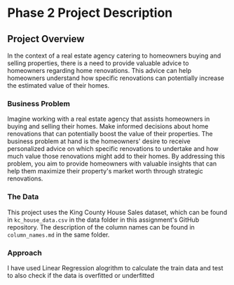 # Phase 2 Project Description

## Project Overview
In the context of a real estate agency catering to homeowners buying and selling properties, there is a need to provide valuable advice to homeowners regarding home renovations. This advice can help homeowners understand how specific renovations can potentially increase the estimated value of their homes.

### Business Problem

Imagine working with a real estate agency that assists homeowners in buying and selling their homes. Make informed decisions about home renovations that can potentially boost the value of their properties. The business problem at hand is the homeowners' desire to receive personalized advice on which specific renovations to undertake and how much value those renovations might add to their homes. By addressing this problem, you aim to provide homeowners with valuable insights that can help them maximize their property's market worth through strategic renovations.

### The Data

This project uses the King County House Sales dataset, which can be found in  `kc_house_data.csv` in the data folder in this assignment's GitHub repository. The description of the column names can be found in `column_names.md` in the same folder. 

### Approach
I have used Linear Regression alogrithm to calculate the train data and test to also check if the data is overfitted or underfitted 
